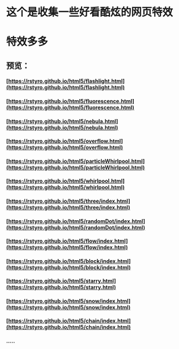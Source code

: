# 这个是收集一些好看酷炫的网页特效
# 特效多多
## 预览：
#### [https://rstyro.github.io/html5/flashlight.html](https://rstyro.github.io/html5/flashlight.html)
#### [https://rstyro.github.io/html5/fluorescence.html](https://rstyro.github.io/html5/fluorescence.html)
#### [https://rstyro.github.io/html5/nebula.html](https://rstyro.github.io/html5/nebula.html)
#### [https://rstyro.github.io/html5/overflow.html](https://rstyro.github.io/html5/overflow.html)
#### [https://rstyro.github.io/html5/particleWhirlpool.html](https://rstyro.github.io/html5/particleWhirlpool.html)
#### [https://rstyro.github.io/html5/whirlpool.html](https://rstyro.github.io/html5/whirlpool.html)
#### [https://rstyro.github.io/html5/three/index.html](https://rstyro.github.io/html5/three/index.html)
#### [https://rstyro.github.io/html5/randomDot/index.html](https://rstyro.github.io/html5/randomDot/index.html)
#### [https://rstyro.github.io/html5/flow/index.html](https://rstyro.github.io/html5/flow/index.html)
#### [https://rstyro.github.io/html5/block/index.html](https://rstyro.github.io/html5/block/index.html)
#### [https://rstyro.github.io/html5/starry.html](https://rstyro.github.io/html5/starry.html)
#### [https://rstyro.github.io/html5/snow/index.html](https://rstyro.github.io/html5/snow/index.html)
#### [https://rstyro.github.io/html5/chain/index.html](https://rstyro.github.io/html5/chain/index.html)
#### .....
